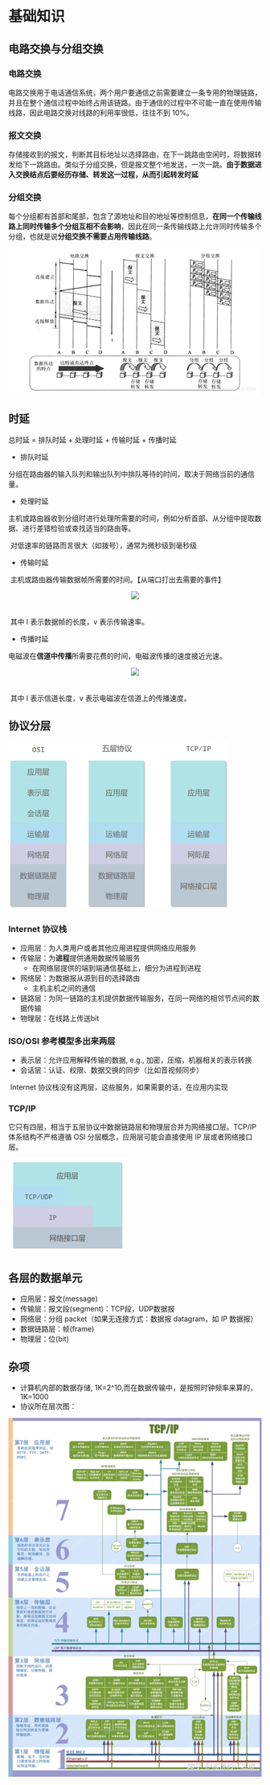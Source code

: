 # 基础知识

## 电路交换与分组交换

### 电路交换

电路交换用于电话通信系统，两个用户要通信之前需要建立一条专用的物理链路，并且在整个通信过程中始终占用该链路。由于通信的过程中不可能一直在使用传输线路，因此电路交换对线路的利用率很低，往往不到 10%。

### 报文交换

存储接收到的报文，判断其目标地址以选择路由，在下一跳路由空闲时，将数据转发给下一跳路由。类似于分组交换，但是报文整个地发送，一次一跳。**由于数据进入交换结点后要经历存储、转发这一过程，从而引起转发时延**

### 分组交换

每个分组都有首部和尾部，包含了源地址和目的地址等控制信息，**在同一个传输线路上同时传输多个分组互相不会影响**，因此在同一条传输线路上允许同时传输多个分组，也就是说**分组交换不需要占用传输线路**。

<img src="SouthEast.png" alt="img" style="zoom:50%;" />



## 时延

总时延 = 排队时延 + 处理时延 + 传输时延 + 传播时延

+ 排队时延

​	分组在路由器的输入队列和输出队列中排队等待的时间，取决于网络当前的通信量。

+ 处理时延

​	主机或路由器收到分组时进行处理所需要的时间，例如分析首部、从分组中提取数据、进行差错检验或查找适当的路由等。

​	对低速率的链路而言很大（如拨号），通常为微秒级到毫秒级

+ 传输时延

​	主机或路由器传输数据帧所需要的时间。【从端口打出去需要的事件】

<div align="center"> <img src="https://cs-notes-1256109796.cos.ap-guangzhou.myqcloud.com/dcdbb96c-9077-4121-aeb8-743e54ac02a4.png" width="150px"> </div><br>


​	其中 l 表示数据帧的长度，v 表示传输速率。

+ 传播时延

​	电磁波在**信道中传播**所需要花费的时间，电磁波传播的速度接近光速。

<div align="center"> <img src="https://cs-notes-1256109796.cos.ap-guangzhou.myqcloud.com/a1616dac-0e12-40b2-827d-9e3f7f0b940d.png" width="150"> </div><br>

​	其中 l 表示信道长度，v 表示电磁波在信道上的传播速度。

## 协议分层

<img src="image-20220125193308006.png" alt="image-20220125193308006" style="zoom:50%;" />

### Internet 协议栈

+ 应用层：为人类用户或者其他应用进程提供网络应用服务
+ 传输层：为**进程**提供通用数据传输服务
  + 在网络层提供的端到端通信基础上，细分为进程到进程
+ 网络层：为数据报从源到目的选择路由
  + 主机主机之间的通信
+ 链路层：为同一链路的主机提供数据传输服务，在同一网络的相邻节点间的数据传输
+ 物理层：在线路上传送bit 

### ISO/OSI 参考模型多出来两层

+ 表示层：允许应用解释传输的数据, e.g., 加密，压缩，机器相关的表示转换
+ 会话层：认证、权限、数据交换的同步（比如音视频同步）

​	Internet 协议栈没有这两层，这些服务，如果需要的话，在应用内实现

### TCP/IP

它只有四层，相当于五层协议中数据链路层和物理层合并为网络接口层。TCP/IP 体系结构不严格遵循 OSI 分层概念，应用层可能会直接使用 IP 层或者网络接口层。

<img src="image-20220125194839037.png" alt="image-20220125194839037" style="zoom: 50%;" />

## 各层的数据单元

+ 应用层：报文(message) 
+ 传输层：报文段(segment)：TCP段，UDP数据报
+ 网络层：分组 packet（如果无连接方式：数据报 datagram，如 IP 数据报）
+ 数据链路层：帧(frame)
+ 物理层：位(bit)

## 杂项

+ 计算机内部的数据存储, 1K=2^10,而在数据传输中，是按照时钟频率来算的，1K=1000
+ 协议所在层次图：

![preview](v2-fd852af293ef5cd0c5958295c3af546b_r.jpg)
